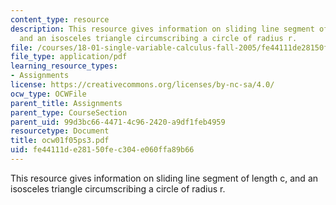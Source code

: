 ```yaml
---
content_type: resource
description: This resource gives information on sliding line segment of length c,
  and an isosceles triangle circumscribing a circle of radius r.
file: /courses/18-01-single-variable-calculus-fall-2005/fe44111de28150fec304e060ffa89b66_ocw01f05ps3.pdf
file_type: application/pdf
learning_resource_types:
- Assignments
license: https://creativecommons.org/licenses/by-nc-sa/4.0/
ocw_type: OCWFile
parent_title: Assignments
parent_type: CourseSection
parent_uid: 99d3bc66-4471-4c96-2420-a9df1feb4959
resourcetype: Document
title: ocw01f05ps3.pdf
uid: fe44111d-e281-50fe-c304-e060ffa89b66
---
```

This resource gives information on sliding line segment of length c, and an isosceles triangle circumscribing a circle of radius r.